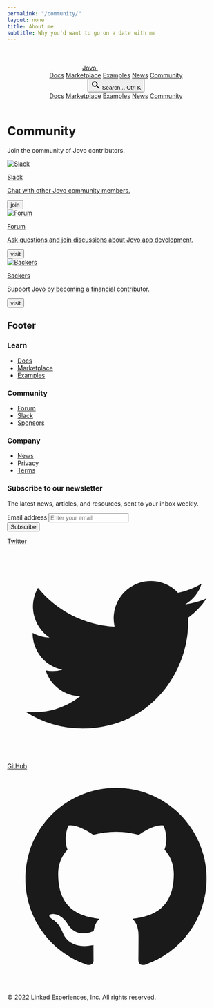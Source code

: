 ```yaml
---
permalink: "/community/"
layout: none
title: About me
subtitle: Why you'd want to go on a date with me
---
```

<html>
        <head>
        <link rel="icon" href="/favicon.ico"/>
        <link rel="icon" href="/favicon.ico" sizes="any"/>
        <link rel="icon" href="/favicon.svg" type="image/svg+xml"/>
        <link rel="apple-touch-icon" href="/apple-touch-icon.png"/>
        <script defer="" data-domain="jovo.tech" src="https://plausible.io/js/plausible.js">
        </script>
        <meta name="viewport" content="width=device-width"/>
        <meta charSet="utf-8"/>
        <link rel="preconnect" href="https://36F14UN8R1-dsn.algolia.net" crossorigin="true"/>
        <title>Community - Jovo</title>
        <meta name="description" content="Learn more about joining the Jovo community."/>
        <link rel="icon" href="/favicon.ico"/>
        <meta name="next-head-count" content="6"/>
        <link rel="preload" href="/css/e2ea3eb6918b3cb17a37.css" as="style"/>
        <link rel="stylesheet" href="/css/e2ea3eb6918b3cb17a37.css" data-n-g=""/>
        <noscript data-n-css="">
        </noscript>
        <script defer="" nomodule="" src="/_next/static/chunks/polyfills-a40ef1678bae11e696dba45124eadd70.js">
        </script>
        <script src="/_next/static/chunks/webpack-c1f64dde5f1f9b7cf734.js" defer="">
        </script>
        <script src="/_next/static/chunks/framework-106d25c2ed81dc45938c.js" defer="">
        </script>
        <script src="/_next/static/chunks/main-c126959a1a5576646123.js" defer="">
        </script>
        <script src="/_next/static/chunks/pages/_app-f187341c6cb2c50dc578.js" defer="">
        </script>
        <script src="/_next/static/chunks/5286-1a456bf369180a8a6ce1.js" defer="">
        </script>
        <script src="/_next/static/chunks/4140-998379dc59fdb255dfa9.js" defer="">
        </script>
        <script src="/_next/static/chunks/pages/community-12fbd0168985451a7135.js" defer="">
        </script>
        <script src="/_next/static/vsKVuAO3NNCVnVuRx1XfS/_buildManifest.js" defer="">
        </script>
        <script src="/_next/static/vsKVuAO3NNCVnVuRx1XfS/_ssgManifest.js" defer="">
        </script>
        </head>
        <body>
        <div id="__next">
        <header class="bg-primary sticky top-0 z-40 lg:z-50">
        <nav class="max-w-8xl px-4 sm:px-6 lg:px-10 xl:mx-auto" aria-label="Top">
        <div class="w-full py-3 flex items-center justify-between border-b border-primary-500 lg:border-none">
        <div class="flex items-center">
        <a href="https://www.jovo.tech">
        <span class="mt-1">
        <span class="sr-only">Jovo</span>
        <div style="display:inline-block;max-width:100%;overflow:hidden;position:relative;box-sizing:border-box;margin:0">
        <div style="box-sizing:border-box;display:block;max-width:100%">
        <img style="max-width:100%;display:block;margin:0;border:none;padding:0" alt="" aria-hidden="true" src="data:image/svg+xml;base64,PHN2ZyB3aWR0aD0iMTIwIiBoZWlnaHQ9IjUwIiB4bWxucz0iaHR0cDovL3d3dy53My5vcmcvMjAwMC9zdmciIHZlcnNpb249IjEuMSIvPg=="/>
        </div>
        <img alt="Jovo logo" src="data:image/gif;base64,R0lGODlhAQABAIAAAAAAAP///yH5BAEAAAAALAAAAAABAAEAAAIBRAA7" decoding="async" data-nimg="intrinsic" style="position:absolute;top:0;left:0;bottom:0;right:0;box-sizing:border-box;padding:0;border:none;margin:auto;display:block;width:0;height:0;min-width:100%;max-width:100%;min-height:100%;max-height:100%"/>
        <noscript>
        <img alt="Jovo logo" srcSet="/_next/image?url=%2Fjovo.svg&amp;w=128&amp;q=75 1x, /_next/image?url=%2Fjovo.svg&amp;w=256&amp;q=75 2x" src="/_next/image?url=%2Fjovo.svg&amp;w=256&amp;q=75" decoding="async" data-nimg="intrinsic" style="position:absolute;top:0;left:0;bottom:0;right:0;box-sizing:border-box;padding:0;border:none;margin:auto;display:block;width:0;height:0;min-width:100%;max-width:100%;min-height:100%;max-height:100%" loading="lazy"/>
        </noscript>
        </div>
        </span>
        </a>
        <div class="hidden ml-10 space-x-8 lg:block">
        <a class="text-base font-medium text-white hover:text-primary-50" href="/docs">Docs</a>
        <a class="text-base font-medium text-white hover:text-primary-50" href="/marketplace">Marketplace</a>
        <a class="text-base font-medium text-white hover:text-primary-50" href="/examples">Examples</a>
        <a class="text-base font-medium text-white hover:text-primary-50" href="/news">News</a>
        <a class="text-base font-medium text-white hover:text-primary-50" href="/community">Community</a>
        </div>
        </div>
        <button type="button" class="group transition duration-200 py-4 px-6 shadow-inner bg-gray-900 hover:bg-black rounded-2xl text-gray-400 hover:text-gray-300 focus:outline-none lg:w-56">
        <span class="flex justify-between">
        <svg xmlns="http://www.w3.org/2000/svg" viewBox="0 0 20 20" fill="currentColor" aria-hidden="true" width="22" height="22">
        <path fill-rule="evenodd" d="M8 4a4 4 0 100 8 4 4 0 000-8zM2 8a6 6 0 1110.89 3.476l4.817 4.817a1 1 0 01-1.414 1.414l-4.816-4.816A6 6 0 012 8z" clip-rule="evenodd">
        </path>
        </svg>
        <span>Search...</span>
        <span class="flex-none ml-4 px-2 border-solid border bg-gray-800 group-hover:bg-gray-900 border-primary-700 group-hover:border-primary-700 rounded-lg text-sm">Ctrl <!-- --> K</span>
        </span>
        </button>
        </div>
        <div class="py-4 px-2 flex overflow-x-auto space-x-6 lg:hidden">
        <a href="/docs" class="text-base font-medium text-white hover:text-primary-50">Docs</a>
        <a href="/marketplace" class="text-base font-medium text-white hover:text-primary-50">Marketplace</a>
        <a href="/examples" class="text-base font-medium text-white hover:text-primary-50">Examples</a>
        <a href="/news" class="text-base font-medium text-white hover:text-primary-50">News</a>
        <a href="/community" class="text-base font-medium text-white hover:text-primary-50">Community</a>
        </div>
        </nav>
        </header>
        <div class="max-w-8xl mx-auto">
        <main>
        <div class="prose mx-auto text-center px-2 pt-10 pb-24 lg:pb-16">
        <div class="mb-10">
        <h1>Community</h1>
        <p class="text-gray-500">Join the community of Jovo contributors.</p>
        </div>
        <div class="grid grid-cols-1 gap-4 sm:grid-cols-3">
        <div class="rounded-lg border border-gray-200 bg-white shadow-sm hover:border-gray-400 focus-within:ring-2 focus-within:ring-offset-2 focus-within:ring-primary">
        <a class="focus:outline-none" target="_blank" href="https://join.slack.com/t/jovodevs/shared_invite/zt-149gigp1w-1JOOALQIM1hGgSh0P8SXsw">
        <div class="px-4 pb-8">
        <img class="h-10 w-10 mx-auto" src="/img/marketplace/plugin-slack.png" alt="Slack"/>
        <div class="sm:h-32">
        <p class="text-sm font-medium text-gray-900">Slack</p>
        <p class="text-sm text-gray-500">Chat with other Jovo community members.</p>
        </div>
        <button type="button" class="inline-flex rounded-full items-center px-2.5 py-1.5 border border-gray-300 shadow-sm text-xs font-medium text-gray-700 bg-white hover:bg-gray-50 focus:outline-none">join</button>
        </div>
        </a>
        </div>
        <div class="rounded-lg border border-gray-200 bg-white shadow-sm hover:border-gray-400 focus-within:ring-2 focus-within:ring-offset-2 focus-within:ring-primary">
        <a class="focus:outline-none" target="_blank" href="https://community.jovo.tech/">
        <div class="px-4 pb-8">
        <img class="h-10 w-10 mx-auto" src="/img/discourse.png" alt="Forum"/>
        <div class="sm:h-32">
        <p class="text-sm font-medium text-gray-900">Forum</p>
        <p class="text-sm text-gray-500">Ask questions and join discussions about Jovo app development.</p>
        </div>
        <button type="button" class="inline-flex rounded-full items-center px-2.5 py-1.5 border border-gray-300 shadow-sm text-xs font-medium text-gray-700 bg-white hover:bg-gray-50 focus:outline-none">visit</button>
        </div>
        </a>
        </div>
        <div class="rounded-lg border border-gray-200 bg-white shadow-sm hover:border-gray-400 focus-within:ring-2 focus-within:ring-offset-2 focus-within:ring-primary">
        <a class="focus:outline-none" target="_blank" href="https://opencollective.com/jovo-framework">
        <div class="px-4 pb-8">
        <img class="h-10 w-10 mx-auto" src="/img/opencollective.png" alt="Backers"/>
        <div class="sm:h-32">
        <p class="text-sm font-medium text-gray-900">Backers</p>
        <p class="text-sm text-gray-500">Support Jovo by becoming a financial contributor.</p>
        </div>
        <button type="button" class="inline-flex rounded-full items-center px-2.5 py-1.5 border border-gray-300 shadow-sm text-xs font-medium text-gray-700 bg-white hover:bg-gray-50 focus:outline-none">visit</button>
        </div>
        </a>
        </div>
        </div>
        </div>
        </main>
        </div>
        <footer class="bg-gray-50 mt-12" aria-labelledby="footer-heading">
        <h2 id="footer-heading" class="sr-only">Footer</h2>
        <div class="max-w-7xl mx-auto py-12 px-4 sm:px-6 lg:py-16 lg:px-8">
        <div class="xl:grid xl:grid-cols-3 xl:gap-8">
        <div class="grid grid-cols-3 gap-8 xl:col-span-2">
        <div class="mt-8 xl:mt-0">
        <h3 class="text-sm font-semibold text-gray-400 tracking-wider uppercase">Learn</h3>
        <ul role="list" class="mt-4 space-y-4">
        <li>
        <a href="/docs" class="text-base text-gray-500 hover:text-gray-900">Docs</a>
        </li>
        <li>
        <a href="/marketplace" class="text-base text-gray-500 hover:text-gray-900">Marketplace</a>
        </li>
        <li>
        <a href="/examples" class="text-base text-gray-500 hover:text-gray-900">Examples</a>
        </li>
        </ul>
        </div>
        <div class="mt-8 xl:mt-0">
        <h3 class="text-sm font-semibold text-gray-400 tracking-wider uppercase">Community</h3>
        <ul role="list" class="mt-4 space-y-4">
        <li>
        <a href="https://community.jovo.tech/" class="text-base text-gray-500 hover:text-gray-900">Forum</a>
        </li>
        <li>
        <a href="https://join.slack.com/t/jovodevs/shared_invite/zt-149gigp1w-1JOOALQIM1hGgSh0P8SXsw" class="text-base text-gray-500 hover:text-gray-900">Slack</a>
        </li>
        <li>
        <a href="https://opencollective.com/jovo-framework" class="text-base text-gray-500 hover:text-gray-900">Sponsors</a>
        </li>
        </ul>
        </div>
        <div class="mt-8 xl:mt-0">
        <h3 class="text-sm font-semibold text-gray-400 tracking-wider uppercase">Company</h3>
        <ul role="list" class="mt-4 space-y-4">
        <li>
        <a href="/news" class="text-base text-gray-500 hover:text-gray-900">News</a>
        </li>
        <li>
        <a href="/privacy" class="text-base text-gray-500 hover:text-gray-900">Privacy</a>
        </li>
        <li>
        <a href="/terms" class="text-base text-gray-500 hover:text-gray-900">Terms</a>
        </li>
        </ul>
        </div>
        </div>
        <div class="mt-8 xl:mt-0">
        <h3 class="text-sm font-semibold text-gray-400 tracking-wider uppercase">Subscribe to our newsletter</h3>
        <p class="mt-4 text-base text-gray-500">The latest news, articles, and resources, sent to your inbox weekly.</p>
        <form class="mt-4 ">
        <div class="mt-2 sm:flex sm:max-w-md">
        <label for="email-address" class="sr-only">Email address</label>
        <input type="email" required="" id="email-address" autoComplete="email" placeholder="Enter your email" class="appearance-none min-w-0 w-full bg-white border border-gray-300 rounded-md shadow-sm py-2 px-4 text-base text-gray-900 placeholder-gray-500 focus:outline-none focus:ring-primary-500 focus:border-primary-500 focus:placeholder-gray-400"/>
        <div class="mt-3 rounded-md sm:mt-0 sm:ml-3 sm:flex-shrink-0">
        <button class="w-full bg-primary-600 flex items-center justify-center border border-transparent rounded-md py-2 px-4 text-base font-medium text-white hover:bg-primary-700 focus:ring-2 focus:ring-offset-2 focus:ring-primary-500">Subscribe</button>
        </div>
        </div>
        </form>
        </div>
        </div>
        <div class="mt-8 border-t border-gray-200 pt-8 md:flex md:items-center md:justify-between">
        <div class="flex space-x-6 md:order-2">
        <a href="https://www.twitter.com/jovotech" class="text-gray-400 hover:text-gray-500" target="_blank" rel="noreferrer">
        <span class="sr-only">Twitter</span>
        <svg fill="currentColor" viewBox="0 0 24 24" class="h-6 w-6" aria-hidden="true">
        <path d="M8.29 20.251c7.547 0 11.675-6.253 11.675-11.675 0-.178 0-.355-.012-.53A8.348 8.348 0 0022 5.92a8.19 8.19 0 01-2.357.646 4.118 4.118 0 001.804-2.27 8.224 8.224 0 01-2.605.996 4.107 4.107 0 00-6.993 3.743 11.65 11.65 0 01-8.457-4.287 4.106 4.106 0 001.27 5.477A4.072 4.072 0 012.8 9.713v.052a4.105 4.105 0 003.292 4.022 4.095 4.095 0 01-1.853.07 4.108 4.108 0 003.834 2.85A8.233 8.233 0 012 18.407a11.616 11.616 0 006.29 1.84">
        </path>
        </svg>
        </a>
        <a href="https://github.com/jovotech" class="text-gray-400 hover:text-gray-500" target="_blank" rel="noreferrer">
        <span class="sr-only">GitHub</span>
        <svg fill="currentColor" viewBox="0 0 24 24" class="h-6 w-6" aria-hidden="true">
        <path fill-rule="evenodd" d="M12 2C6.477 2 2 6.484 2 12.017c0 4.425 2.865 8.18 6.839 9.504.5.092.682-.217.682-.483 0-.237-.008-.868-.013-1.703-2.782.605-3.369-1.343-3.369-1.343-.454-1.158-1.11-1.466-1.11-1.466-.908-.62.069-.608.069-.608 1.003.07 1.531 1.032 1.531 1.032.892 1.53 2.341 1.088 2.91.832.092-.647.35-1.088.636-1.338-2.22-.253-4.555-1.113-4.555-4.951 0-1.093.39-1.988 1.029-2.688-.103-.253-.446-1.272.098-2.65 0 0 .84-.27 2.75 1.026A9.564 9.564 0 0112 6.844c.85.004 1.705.115 2.504.337 1.909-1.296 2.747-1.027 2.747-1.027.546 1.379.202 2.398.1 2.651.64.7 1.028 1.595 1.028 2.688 0 3.848-2.339 4.695-4.566 4.943.359.309.678.92.678 1.855 0 1.338-.012 2.419-.012 2.747 0 .268.18.58.688.482A10.019 10.019 0 0022 12.017C22 6.484 17.522 2 12 2z" clip-rule="evenodd">
        </path>
        </svg>
        </a>
        </div>
        <p class="mt-8 text-base text-gray-400 md:mt-0 md:order-1">© 2022 Linked Experiences, Inc. All rights reserved.</p>
        </div>
        </div>
        </footer>
        </div>
        <script id="__NEXT_DATA__" type="application/json">{"props":{"pageProps":{}},"page":"/community","query":{},"buildId":"vsKVuAO3NNCVnVuRx1XfS","nextExport":true,"autoExport":true,"isFallback":false,"scriptLoader":[]}</script>
        </body>
        </html>